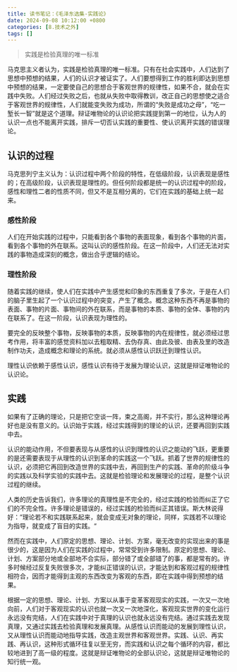 ```yaml
---
title: 读书笔记：《毛泽东选集-实践论》
date: 2024-09-08 10:12:00 +0800
categories: [8.技术之外]
tags: []
---
```


> 实践是检验真理的唯一标准

马克思主义者认为，实践是检验真理的唯一标准。只有在社会实践中，人们达到了思想中预想的结果，人们的认识才被证实了。人们要想得到工作的胜利即达到思想中预想的结果，一定要使自己的思想合于客观世界的规律性，如果不合，就会在实践中失败。人们经过失败之后，也就从失败中取得教训，改正自己的思想使之适合于客观世界的规律性，人们就能变失败为成功，所谓的“失败是成功之母”，“吃一堑长一智”就是这个道理。辩证唯物论的认识论把实践提到第一的地位，认为人的认识一点也不能离开实践，排斥一切否认实践的重要性、使认识离开实践的错误理论。

## 认识的过程

马克思列宁主义认为：认识过程中两个阶段的特性，在低级阶段，认识表现是感性的；在高级阶段，认识表现是理性的。但任何阶段都是统一的认识过程中的阶段，感性和理性二者的性质不同，但又不是互相分离的，它们在实践的基础上统一起来。

### 感性阶段

人们在开始实践的过程中，只能看到各个事物的表面现象，看到各个事物的片面，看到各个事物的外在联系。这叫认识的感性阶段。在这一阶段中，人们还无法对实践的事物造成深刻的概念，做出合乎逻辑的结论。

### 理性阶段

随着实践的继续，使人们在实践中产生感觉和印象的东西重复了多次，于是在人们的脑子里生起了一个认识过程中的突变，产生了概念。概念这种东西不再是事物的表面、事物的片面、事物间的外在联系，而是事物的本质、事物的全体、事物的内在联系了。在这一阶段，认识表现为理性的。

要完全的反映整个事物，反映事物的本质，反映事物的内在规律性，就必须经过思考作用，将丰富的感觉资料加以去粗取精、去伪存真、由此及彼、由表及里的改造制作功夫，造成概念和理论的系统。就必须从感性认识跃迁到理性认识。

理性认识依赖于感性认识，感性认识有待于发展为理论认识，这就是辩证唯物论的认识论。

## 实践

如果有了正确的理论，只是把它空谈一阵，束之高阁，并不实行，那么这种理论再好也是没有意义的。认识始于实践，经过实践得到的理论的认识，还要再回到实践中去。

认识的能动作用，不但要表现与从感性的认识到理性的认识之能动的飞跃，更重要的是还需要表现于从理性的认识到革命的实践这一个飞跃。抓着了世界的规律性的认识，必须把它再回到改造世界的实践中去，再回到生产的实践、革命的阶级斗争的实践以及科学实验的实践中去。这就是检验理论和发展理论的过程，是整个认识过程的继续。

人类的历史告诉我们，许多理论的真理性是不完全的，经过实践的检验而纠正了它们的不完全性。许多理论是错误的，经过实践的检验而纠正其错误。斯大林说得好：”理论若不和实践联系起来，就会变成无对象的理论，同样，实践若不以理论为指导，就变成了盲目的实践。“

然而在实践中，人们原定的思想、理论、计划、方案，毫无改变的实现出来的事是很少的，这是因为人们在实践的过程中，常常受到许多限制。原定的思想、理论、计划、方案部分地或全部地不合实际，部分错了或全部错了的事，都是常有的。许多时候经过反复失败很多次，才能纠正错误的认识，才能达到和客观过程的规律性相符合，因而才能得到主观的东西改变为客观的东西，即在实践中得到预想的结果。

根据一定的思想、理论、计划、方案以从事于变革客观现实的实践，一次又一次地向前，人们对于客观现实的认识也就一次又一次地深化，客观现实世界的变化运行永远没有完结，人们在实践中对于真理的认识也就永远没有完结。通过实践去发现真理，又通过实践去检验真理和发展真理。从感性认识而能动的发展到理性认识，又从理性认识而能动地指导实践，改造主观世界和客观世界。实践、认识、再实践、再认识，这种形式循环往复以至无穷，而实践和认识之每个循环的内容，都比较地进到了高一级的程度。这就是辩证唯物论的全部认识论，这就是辩证唯物论的知行统一观。